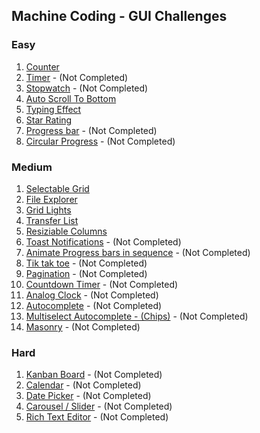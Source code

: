 ## Machine Coding - GUI Challenges

### Easy
1. [Counter](counter.html)
2. [Timer](timer.html) - (Not Completed)
3. [Stopwatch](stop-watch.html) - (Not Completed)
4. [Auto Scroll To Bottom](auto-scroll-to-bottom.html)
5. [Typing Effect](typing-effect.html)
6. [Star Rating](star-rating.html)
7. [Progress bar](progress-bar.html) - (Not Completed)
8. [Circular Progress](circular-progress.html) - (Not Completed)

### Medium
1. [Selectable Grid](selectable-grid.html)
2. [File Explorer](file-explorer.html)
3. [Grid Lights](grid-lights.html)
4. [Transfer List](transfer-list.html)
5. [Resiziable Columns](resizeable-columns.html)
6. [Toast Notifications](progress-bar.html) - (Not Completed)
7. [Animate Progress bars in sequence](progress-bar.html) - (Not Completed)
8. [Tik tak toe](tik-tak-toe.html) - (Not Completed)
9. [Pagination](pagination.html) - (Not Completed)
10. [Countdown Timer](countdown-timer.html) - (Not Completed)
11. [Analog Clock](analog-clock.html) - (Not Completed)
12. [Autocomplete](autocomplete.html) - (Not Completed)
13. [Multiselect Autocomplete - (Chips)](autocomplete.html) - (Not Completed)
14. [Masonry](masonry.html) - (Not Completed)

### Hard
1. [Kanban Board](kanban-board.html) - (Not Completed)
2. [Calendar](calendar.html) - (Not Completed)
3. [Date Picker](date-picker.html) - (Not Completed)
4. [Carousel / Slider](carousel.html) - (Not Completed)
5. [Rich Text Editor](rich-text-editor.html) - (Not Completed)
